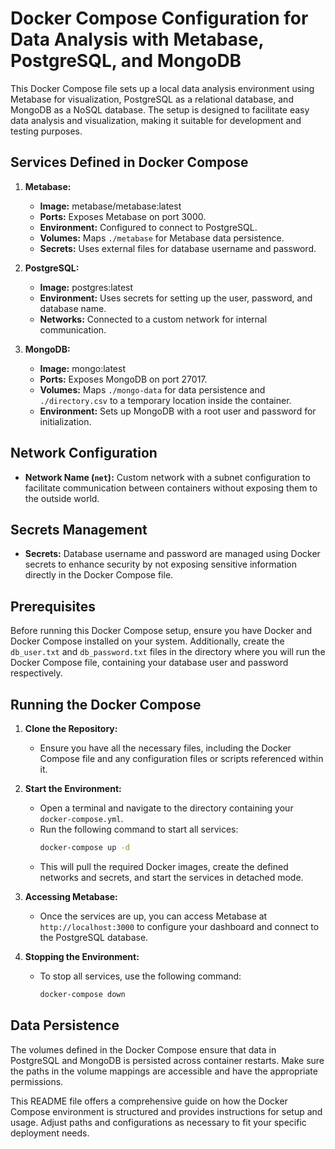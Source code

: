 # Docker Compose Configuration for Data Analysis with Metabase, PostgreSQL, and MongoDB

This Docker Compose file sets up a local data analysis environment using Metabase for visualization, PostgreSQL as a relational database, and MongoDB as a NoSQL database. The setup is designed to facilitate easy data analysis and visualization, making it suitable for development and testing purposes.

## Services Defined in Docker Compose

1. **Metabase:**
   - **Image:** metabase/metabase:latest
   - **Ports:** Exposes Metabase on port 3000.
   - **Environment:** Configured to connect to PostgreSQL.
   - **Volumes:** Maps `./metabase` for Metabase data persistence.
   - **Secrets:** Uses external files for database username and password.

2. **PostgreSQL:**
   - **Image:** postgres:latest
   - **Environment:** Uses secrets for setting up the user, password, and database name.
   - **Networks:** Connected to a custom network for internal communication.

3. **MongoDB:**
   - **Image:** mongo:latest
   - **Ports:** Exposes MongoDB on port 27017.
   - **Volumes:** Maps `./mongo-data` for data persistence and `./directory.csv` to a temporary location inside the container.
   - **Environment:** Sets up MongoDB with a root user and password for initialization.

## Network Configuration

- **Network Name (`net`):** Custom network with a subnet configuration to facilitate communication between containers without exposing them to the outside world.

## Secrets Management

- **Secrets:** Database username and password are managed using Docker secrets to enhance security by not exposing sensitive information directly in the Docker Compose file.

## Prerequisites

Before running this Docker Compose setup, ensure you have Docker and Docker Compose installed on your system. Additionally, create the `db_user.txt` and `db_password.txt` files in the directory where you will run the Docker Compose file, containing your database user and password respectively.

## Running the Docker Compose

1. **Clone the Repository:**
   - Ensure you have all the necessary files, including the Docker Compose file and any configuration files or scripts referenced within it.

2. **Start the Environment:**
   - Open a terminal and navigate to the directory containing your `docker-compose.yml`.
   - Run the following command to start all services:
     ```bash
     docker-compose up -d
     ```
   - This will pull the required Docker images, create the defined networks and secrets, and start the services in detached mode.

3. **Accessing Metabase:**
   - Once the services are up, you can access Metabase at `http://localhost:3000` to configure your dashboard and connect to the PostgreSQL database.

4. **Stopping the Environment:**
   - To stop all services, use the following command:
     ```bash
     docker-compose down
     ```

## Data Persistence

The volumes defined in the Docker Compose ensure that data in PostgreSQL and MongoDB is persisted across container restarts. Make sure the paths in the volume mappings are accessible and have the appropriate permissions.

This README file offers a comprehensive guide on how the Docker Compose environment is structured and provides instructions for setup and usage. Adjust paths and configurations as necessary to fit your specific deployment needs.
